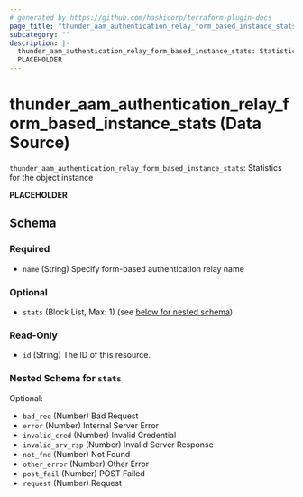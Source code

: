```yaml
---
# generated by https://github.com/hashicorp/terraform-plugin-docs
page_title: "thunder_aam_authentication_relay_form_based_instance_stats Data Source - terraform-provider-thunder"
subcategory: ""
description: |-
  thunder_aam_authentication_relay_form_based_instance_stats: Statistics for the object instance
  PLACEHOLDER
---
```


# thunder_aam_authentication_relay_form_based_instance_stats (Data Source)

`thunder_aam_authentication_relay_form_based_instance_stats`: Statistics for the object instance

__PLACEHOLDER__



<!-- schema generated by tfplugindocs -->
## Schema

### Required

- `name` (String) Specify form-based authentication relay name

### Optional

- `stats` (Block List, Max: 1) (see [below for nested schema](#nestedblock--stats))

### Read-Only

- `id` (String) The ID of this resource.

<a id="nestedblock--stats"></a>
### Nested Schema for `stats`

Optional:

- `bad_req` (Number) Bad Request
- `error` (Number) Internal Server Error
- `invalid_cred` (Number) Invalid Credential
- `invalid_srv_rsp` (Number) Invalid Server Response
- `not_fnd` (Number) Not Found
- `other_error` (Number) Other Error
- `post_fail` (Number) POST Failed
- `request` (Number) Request


